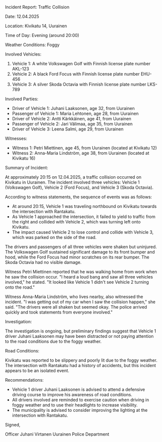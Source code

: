 Incident Report: Traffic Collision

Date: 12.04.2025

Location: Kivikatu 14, Uurainen

Time of Day: Evening (around 20:00)

Weather Conditions: Foggy

Involved Vehicles:

1. Vehicle 1: A white Volkswagen Golf with Finnish license plate number AKL-123
2. Vehicle 2: A black Ford Focus with Finnish license plate number EHU-456
3. Vehicle 3: A silver Skoda Octavia with Finnish license plate number LKS-789

Involved Parties:

* Driver of Vehicle 1: Juhani Laaksonen, age 32, from Uurainen
* Passenger of Vehicle 1: Maria Lehtonen, age 28, from Uurainen
* Driver of Vehicle 2: Antti Kärkkäinen, age 41, from Uurainen
* Passenger of Vehicle 2: Jari Välimaa, age 35, from Uurainen
* Driver of Vehicle 3: Leena Salmi, age 29, from Uurainen

Witnesses:

* Witness 1: Petri Miettinen, age 45, from Uurainen (located at Kivikatu 12)
* Witness 2: Anna-Maria Lindström, age 38, from Uurainen (located at Kivikatu 16)

Summary of Incident:

At approximately 20:15 on 12.04.2025, a traffic collision occurred on Kivikatu in Uurainen. The incident involved three vehicles: Vehicle 1 (Volkswagen Golf), Vehicle 2 (Ford Focus), and Vehicle 3 (Skoda Octavia).

According to witness statements, the sequence of events was as follows:

* At around 20:15, Vehicle 1 was traveling northbound on Kivikatu towards the intersection with Rantakatu.
* As Vehicle 1 approached the intersection, it failed to yield to traffic from the right and collided with Vehicle 2, which was turning left onto Kivikatu.
* The impact caused Vehicle 2 to lose control and collide with Vehicle 3, which was parked on the side of the road.

The drivers and passengers of all three vehicles were shaken but uninjured. The Volkswagen Golf sustained significant damage to its front bumper and hood, while the Ford Focus had minor scratches on its rear bumper. The Skoda Octavia had no visible damage.

Witness Petri Miettinen reported that he was walking home from work when he saw the collision occur. "I heard a loud bang and saw all three vehicles involved," he stated. "It looked like Vehicle 1 didn't see Vehicle 2 turning onto the road."

Witness Anna-Maria Lindström, who lives nearby, also witnessed the incident. "I was getting out of my car when I saw the collision happen," she said. "The drivers were all shaken but seemed okay. The police arrived quickly and took statements from everyone involved."

Investigation:

The investigation is ongoing, but preliminary findings suggest that Vehicle 1 driver Juhani Laaksonen may have been distracted or not paying attention to the road conditions due to the foggy weather.

Road Conditions:

Kivikatu was reported to be slippery and poorly lit due to the foggy weather. The intersection with Rantakatu had a history of accidents, but this incident appears to be an isolated event.

Recommendations:

* Vehicle 1 driver Juhani Laaksonen is advised to attend a defensive driving course to improve his awareness of road conditions.
* All drivers involved are reminded to exercise caution when driving in foggy weather and to use their headlights to increase visibility.
* The municipality is advised to consider improving the lighting at the intersection with Rantakatu.

Signed,

Officer Juhani Virtanen
Uurainen Police Department